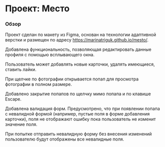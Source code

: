 # Проект: Место

### Обзор

Проект сделан по макету из Figma, основан на технологии адаптивной верстки
и размещен по адресу <https://marinatriguk.github.io/mesto/>.

Добавлена функциональность, позволяющая редактировать данные профиля
с помощью всплывающего окна.

Пользователь может добавлять новые карточки, удалять имеющиеся, ставить лайки.

При щелчке по фотографии открывается попап для просмотра фотографии в полном размере.

Добавлено закрытие попапов по щелчку мимо попапа и по клавише Escape.

Добавлена валидация форм. Предусмотрено, что при появлении попапа с невалидной формой
(например, пустые поля в форме добавления карточки), поля не отображают ошибку пока 
пользователь не изменит значение поля.

При попытке отправить невалидную форму без внесения изменений пользователю
будут отображены все невалидные поля.